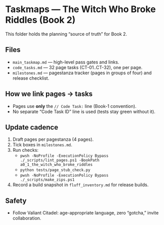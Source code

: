 <!-- a0_1_the_witch_who_broke_riddles/taskmaps/README.md -->

# Taskmaps — The Witch Who Broke Riddles (Book 2)

This folder holds the planning “source of truth” for Book 2.

## Files
- `main_taskmap.md` — high-level pass gates and links.
- `code_tasks.md` — 32 page tasks (CT-01..CT-32), one per page.
- `milestones.md` — pagestanza tracker (pages in groups of four) and release checklist.

## How we link pages → tasks
- Pages use **only** the `// Code Task:` line (Book-1 convention).
- No separate “Code Task ID” line is used (tests stay green without it).

## Update cadence
1. Draft pages per pagestanza (4 pages).
2. Tick boxes in `milestones.md`.
3. Run checks:
   - `pwsh -NoProfile -ExecutionPolicy Bypass ./_scripts/lint_pages.ps1 -BookPath a0_1_the_witch_who_broke_riddles`
   - `python tests/page_stub_check.py`
   - `pwsh -NoProfile -ExecutionPolicy Bypass ./_scripts/make_zips.ps1`
4. Record a build snapshot in `fluff_inventory.md` for release builds.

## Safety
- Follow Valiant Citadel: age-appropriate language, zero “gotcha,” invite collaboration.
